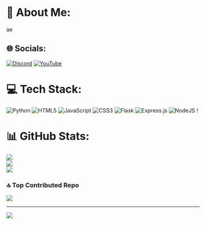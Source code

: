 # 💫 About Me:
ae


## 🌐 Socials:
[![Discord](https://img.shields.io/badge/Discord-%237289DA.svg?logo=discord&logoColor=white)](https://discord.gg/awfw) [![YouTube](https://img.shields.io/badge/YouTube-%23FF0000.svg?logo=YouTube&logoColor=white)](https://youtube.com/@fallenraven13g) 

# 💻 Tech Stack:
![Python](https://img.shields.io/badge/python-3670A0?style=for-the-badge&logo=python&logoColor=ffdd54) ![HTML5](https://img.shields.io/badge/html5-%23E34F26.svg?style=for-the-badge&logo=html5&logoColor=white) ![JavaScript](https://img.shields.io/badge/javascript-%23323330.svg?style=for-the-badge&logo=javascript&logoColor=%23F7DF1E) ![CSS3](https://img.shields.io/badge/css3-%231572B6.svg?style=for-the-badge&logo=css3&logoColor=white) ![Flask](https://img.shields.io/badge/flask-%23000.svg?style=for-the-badge&logo=flask&logoColor=white) ![Express.js](https://img.shields.io/badge/express.js-%23404d59.svg?style=for-the-badge&logo=express&logoColor=%2361DAFB) ![NodeJS](https://img.shields.io/badge/node.js-6DA55F?style=for-the-badge&logo=node.js&logoColor=white) !
# 📊 GitHub Stats:
![](https://github-readme-stats.vercel.app/api?username=Raven13111&theme=dark&hide_border=false&include_all_commits=true&count_private=false)<br/>
![](https://github-readme-streak-stats.herokuapp.com/?user=Raven13111&theme=dark&hide_border=false)<br/>
![](https://github-readme-stats.vercel.app/api/top-langs/?username=Raven13111&theme=dark&hide_border=false&include_all_commits=true&count_private=false&layout=compact)

### 🔝 Top Contributed Repo
![](https://github-contributor-stats.vercel.app/api?username=Raven13111&limit=5&theme=dark&combine_all_yearly_contributions=true)

---
[![](https://visitcount.itsvg.in/api?id=Raven13111&icon=0&color=0)](https://visitcount.itsvg.in)

<!-- Proudly created with GPRM ( https://gprm.itsvg.in ) -->